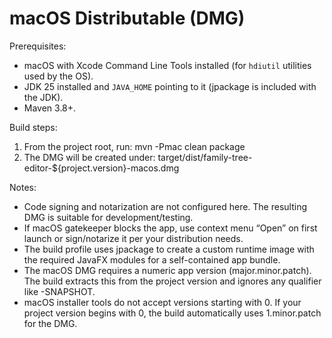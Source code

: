 # macOS Distributable (DMG)

Prerequisites:
- macOS with Xcode Command Line Tools installed (for `hdiutil` utilities used by the OS).
- JDK 25 installed and `JAVA_HOME` pointing to it (jpackage is included with the JDK).
- Maven 3.8+.

Build steps:
1. From the project root, run:
   mvn -Pmac clean package
2. The DMG will be created under:
   target/dist/family-tree-editor-${project.version}-macos.dmg

Notes:
- Code signing and notarization are not configured here. The resulting DMG is suitable for development/testing.
- If macOS gatekeeper blocks the app, use context menu “Open” on first launch or sign/notarize it per your distribution needs.
- The build profile uses jpackage to create a custom runtime image with the required JavaFX modules for a self-contained app bundle.
- The macOS DMG requires a numeric app version (major.minor.patch). The build extracts this from the project version and ignores any qualifier like -SNAPSHOT.
- macOS installer tools do not accept versions starting with 0. If your project version begins with 0, the build automatically uses 1.minor.patch for the DMG.
